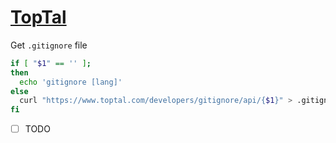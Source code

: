 # [TopTal](https://toptal.com)
Get `.gitignore` file
```bash
if [ "$1" == '' ];
then
  echo 'gitignore [lang]'
else
  curl "https://www.toptal.com/developers/gitignore/api/{$1}" > .gitignore
fi
```

- [ ] TODO